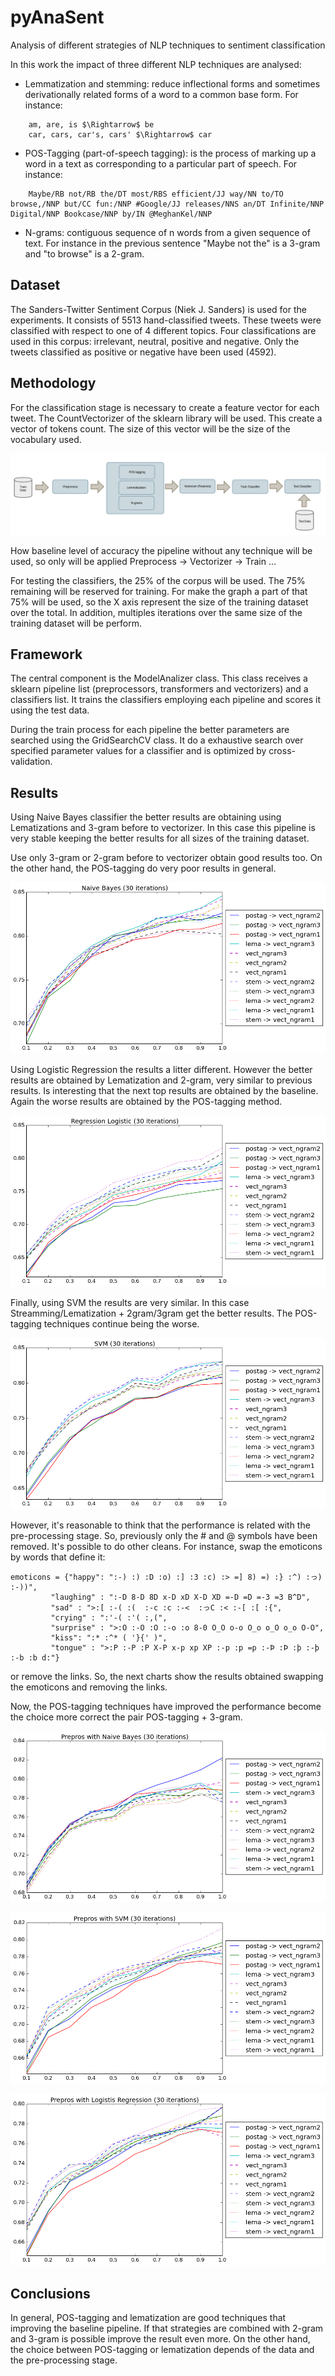 # pyAnaSent
Analysis of different strategies of NLP techniques to sentiment classification

In this work the impact of three different NLP techniques are analysed:
 
- Lemmatization and stemming: reduce inflectional forms and sometimes derivationally related forms of a word to a common base form. For instance:

```
    am, are, is $\Rightarrow$ be
    car, cars, car's, cars' $\Rightarrow$ car 
```
 
- POS-Tagging (part-of-speech tagging): is the process of marking up a word in a text as corresponding to a particular part of speech. For instance:

```
    Maybe/RB not/RB the/DT most/RBS efficient/JJ way/NN to/TO browse,/NNP but/CC fun:/NNP #Google/JJ releases/NNS an/DT Infinite/NNP Digital/NNP Bookcase/NNP by/IN @MeghanKel/NNP
```

- N-grams: contiguous sequence of n words from a given sequence of text. For instance in the previous sentence "Maybe not the" is a 3-gram and "to browse" is a 2-gram.


## Dataset

The Sanders-Twitter Sentiment Corpus (Niek J. Sanders) is used for the experiments. It consists of 5513 hand-classified tweets. These tweets were classified with respect to one of 4 different topics. 
Four classifications are used in this corpus: irrelevant, neutral, positive and negative. Only the tweets classified as positive or negative have been used (4592).

## Methodology

For the classification stage is necessary to create a feature vector for each tweet. The CountVectorizer of the sklearn library will be used. This create a vector of tokens count. The size of this vector will be the size of the vocabulary used.

![method](images/metho.png)

How baseline level of accuracy the pipeline without any technique will be used, so only will be applied Preprocess -> Vectorizer -> Train ...

For testing the classifiers, the 25% of the corpus will be used. The 75% remaining will be reserved for training. For make the graph a part of that 75% will be used, so the X axis represent the size of the training dataset over the total. 
In addition, multiples iterations over the same size of the training dataset will be perform.

## Framework

The central component is the ModelAnalizer class. This class receives a sklearn pipeline list (preprocessors, transformers and vectorizers) and a classifiers list. It trains the classifiers employing each pipeline and scores it using the test data.

During the train process for each pipeline the better parameters are searched using the GridSearchCV class. It do a exhaustive search over specified parameter values for a classifier and is optimized by cross-validation.

## Results

Using Naive Bayes classifier the better results are obtaining using Lematizations and 3-gram before to vectorizer. In this case this pipeline is very stable keeping the better results for all sizes of the training dataset.

Use only 3-gram or 2-gram before to vectorizer obtain good results too. On the other hand, the POS-tagging do very poor results in general.

![method](images/graphNaiveBayes.png)

Using Logistic Regression the results a litter different. However the better results are obtained by Lematization and 2-gram, very similar to previous results. Is interesting that the next top results 
are obtained by the baseline. Again the worse results are obtained by the POS-tagging method.

![method](images/graphRegressionLogistic.png)

Finally, using SVM the results are very similar. In this case Streamming/Lematization + 2gram/3gram get the better results. The POS-tagging techniques continue being the worse.

![method](images/graphSVM.png)


However, it's reasonable to think that the performance is related with the pre-processing stage. So, previously only the # and @ symbols have been removed. It's possible to do other cleans. For instance, 
swap the emoticons by words that define it:

    emoticons = {"happy": ":-) :) :D :o) :] :3 :c) :> =] 8) =) :} :^) :っ) :-))",
             "laughing" : ":-D 8-D 8D x-D xD X-D XD =-D =D =-3 =3 B^D",
             "sad" : ">:[ :-( :(  :-c :c :-<  :っC :< :-[ :[ :{",
             "crying" : ":'-( :'( :,(",
             "surprise" : ">:O :-O :O :-o :o 8-0 O_O o-o O_o o_O o_o O-O",
             "kiss": ":* :^* ( '}{' )",
             "tongue" : ">:P :-P :P X-P x-p xp XP :-p :p =p :-Þ :Þ :þ :-þ :-b :b d:"}
             
or remove the links. So, the next charts show the results obtained swapping the emoticons and removing the links.

Now, the POS-tagging techniques have improved the performance become the choice more correct the pair POS-tagging + 3-gram.
 
![method](images/graphPreproswithNaiveBayes.png)

![method](images/graphPreproswithSVM.png)

![method](images/graphPreproswithLogistisRegression.png)


## Conclusions

In general, POS-tagging and lematization are good techniques that improving the baseline pipeline. If that strategies are combined with 2-gram and 3-gram is possible improve the result even more. 
On the other hand, the choice between POS-tagging or lematization depends of the data and the pre-processing stage.